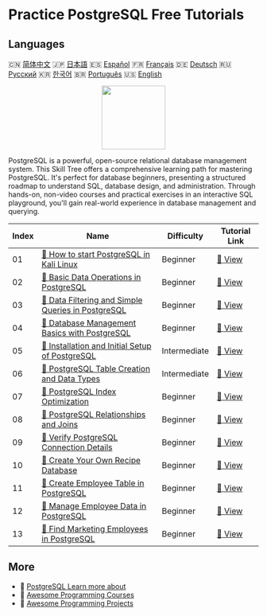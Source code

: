 # Practice PostgreSQL Free Tutorials

## Languages

🇨🇳 [简体中文](README_zh.md) 🇯🇵 [日本語](README_ja.md) 🇪🇸 [Español](README_es.md) 🇫🇷 [Français](README_fr.md) 🇩🇪 [Deutsch](README_de.md) 🇷🇺 [Русский](README_ru.md) 🇰🇷 [한국어](README_ko.md) 🇧🇷 [Português](README_pt.md) 🇺🇸 [English](README.md) 

<div align="center">
<img width="128px" src="https://file.labex.io/path/9xEeZgWSNpHA.png">
</div>

PostgreSQL is a powerful, open-source relational database management system. This Skill Tree offers a comprehensive learning path for mastering PostgreSQL. It's perfect for database beginners, presenting a structured roadmap to understand SQL, database design, and administration. Through hands-on, non-video courses and practical exercises in an interactive SQL playground, you'll gain real-world experience in database management and querying.

|   Index | Name                                                                                                                                               | Difficulty   | Tutorial Link                                                                                           |
|---------|----------------------------------------------------------------------------------------------------------------------------------------------------|--------------|---------------------------------------------------------------------------------------------------------|
|      01 | [📖 How to start PostgreSQL in Kali Linux](https://labex.io/tutorials/kali-how-to-start-postgresql-in-kali-linux-417476)                           | Beginner     | [🔗 View](https://labex.io/tutorials/kali-how-to-start-postgresql-in-kali-linux-417476)                 |
|      02 | [📖 Basic Data Operations in PostgreSQL](https://labex.io/tutorials/postgresql-basic-data-operations-in-postgresql-550897)                         | Beginner     | [🔗 View](https://labex.io/tutorials/postgresql-basic-data-operations-in-postgresql-550897)             |
|      03 | [📖 Data Filtering and Simple Queries in PostgreSQL](https://labex.io/tutorials/postgresql-data-filtering-and-simple-queries-in-postgresql-550898) | Beginner     | [🔗 View](https://labex.io/tutorials/postgresql-data-filtering-and-simple-queries-in-postgresql-550898) |
|      04 | [📖 Database Management Basics with PostgreSQL](https://labex.io/tutorials/postgresql-database-management-basics-with-postgresql-550899)           | Beginner     | [🔗 View](https://labex.io/tutorials/postgresql-database-management-basics-with-postgresql-550899)      |
|      05 | [📖 Installation and Initial Setup of PostgreSQL](https://labex.io/tutorials/postgresql-installation-and-initial-setup-of-postgresql-550900)       | Intermediate | [🔗 View](https://labex.io/tutorials/postgresql-installation-and-initial-setup-of-postgresql-550900)    |
|      06 | [📖 PostgreSQL Table Creation and Data Types](https://labex.io/tutorials/postgresql-postgresql-table-creation-and-data-types-550901)               | Intermediate | [🔗 View](https://labex.io/tutorials/postgresql-postgresql-table-creation-and-data-types-550901)        |
|      07 | [📖 PostgreSQL Index Optimization](https://labex.io/tutorials/postgresql-data-filtering-and-simple-queries-in-postgresql-550955)                   | Beginner     | [🔗 View](https://labex.io/tutorials/postgresql-data-filtering-and-simple-queries-in-postgresql-550955) |
|      08 | [📖 PostgreSQL Relationships and Joins](https://labex.io/tutorials/postgresql-postgresql-relationships-and-joins-550959)                           | Beginner     | [🔗 View](https://labex.io/tutorials/postgresql-postgresql-relationships-and-joins-550959)              |
|      09 | [📖 Verify PostgreSQL Connection Details](https://labex.io/tutorials/postgresql-verify-postgresql-connection-details-551083)                       | Beginner     | [🔗 View](https://labex.io/tutorials/postgresql-verify-postgresql-connection-details-551083)            |
|      10 | [📖 Create Your Own Recipe Database](https://labex.io/tutorials/postgresql-create-your-own-recipe-database-551100)                                 | Beginner     | [🔗 View](https://labex.io/tutorials/postgresql-create-your-own-recipe-database-551100)                 |
|      11 | [📖 Create Employee Table in PostgreSQL](https://labex.io/tutorials/postgresql-create-employee-table-in-postgresql-551115)                         | Beginner     | [🔗 View](https://labex.io/tutorials/postgresql-create-employee-table-in-postgresql-551115)             |
|      12 | [📖 Manage Employee Data in PostgreSQL](https://labex.io/tutorials/postgresql-manage-employee-data-in-postgresql-551130)                           | Beginner     | [🔗 View](https://labex.io/tutorials/postgresql-manage-employee-data-in-postgresql-551130)              |
|      13 | [📖 Find Marketing Employees in PostgreSQL](https://labex.io/tutorials/postgresql-find-marketing-employees-in-postgresql-551146)                   | Beginner     | [🔗 View](https://labex.io/tutorials/postgresql-find-marketing-employees-in-postgresql-551146)          |

## More

- 🔗 [PostgreSQL Learn more about](https://labex.io/skilltrees/postgresql)
- 🔗 [Awesome Programming Courses](https://github.com/labex-labs/awesome-programming-courses)
- 🔗 [Awesome Programming Projects](https://github.com/labex-labs/awesome-programming-projects)

